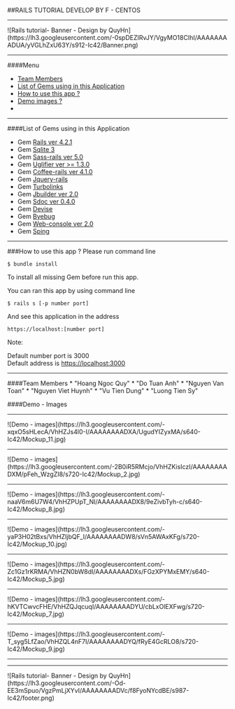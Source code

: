 ##RAILS TUTORIAL DEVELOP BY F - CENTOS
<hr />
![Rails tutorial- Banner - Design by QuyHn](https://lh3.googleusercontent.com/-0spDEZIRvJY/VgyMO18CIhI/AAAAAAAADUA/yVGLhZxU63Y/s912-Ic42/Banner.png)
<hr />
####Menu

* [Team Members](#team-members)
* [List of Gems using in this Application](#list-gems)
* [How to use this app ?](#use)
* [Demo images ?](#demo-images)
* 
<hr />
####<a name="list-gems"></a>List of Gems using in this Application

 * Gem <a href="https://github.com/tuananhdinang/F_Centos/tree/ngocquyhoang">Rails ver 4.2.1</a>
 * Gem <a href="https://github.com/tuananhdinang/F_Centos/tree/ngocquyhoang">Sqlite 3 </a>
 * Gem <a href="https://github.com/tuananhdinang/F_Centos/tree/ngocquyhoang">Sass-rails ver 5.0</a>
 * Gem <a href="https://github.com/tuananhdinang/F_Centos/tree/ngocquyhoang">Uglifier ver >= 1.3.0</a>
 * Gem <a href="https://github.com/tuananhdinang/F_Centos/tree/ngocquyhoang">Coffee-rails ver 4.1.0</a>
 * Gem <a href="https://github.com/tuananhdinang/F_Centos/tree/ngocquyhoang">Jquery-rails</a>
 * Gem <a href="https://github.com/tuananhdinang/F_Centos/tree/ngocquyhoang">Turbolinks</a>
 * Gem <a href="https://github.com/tuananhdinang/F_Centos/tree/ngocquyhoang">Jbuilder ver 2.0</a>
 * Gem <a href="https://github.com/tuananhdinang/F_Centos/tree/ngocquyhoang">Sdoc ver 0.4.0</a>
 * Gem <a href="https://github.com/tuananhdinang/F_Centos/tree/ngocquyhoang">Devise</a>
 * Gem <a href="https://github.com/tuananhdinang/F_Centos/tree/ngocquyhoang">Byebug</a>
 * Gem <a href="https://github.com/tuananhdinang/F_Centos/tree/ngocquyhoang">Web-console ver 2.0</a>
 * Gem <a href="https://github.com/tuananhdinang/F_Centos/tree/ngocquyhoang">Sping</a>
 
<hr />
###<a name="use"></a>How to use this app ?
Please run command line 

`$ bundle install`

To install all missing Gem before run this app.

You can ran this app by using command line 

`$ rails s [-p number port]`

And see this application in the address

`https://localhost:[number port]`

Note:

Default number port is 3000<br />
Default address is <a href="https://localhost:3000">https://localhost:3000</a>
<hr />
####<a name="team-members"></a>Team Members
* "Hoang Ngoc Quy" <quyhn@hiworld.com.vn> 
* "Do Tuan Anh" <tuananhdo@example.com.vn>
* "Nguyen Van Toan" <vantoannguyen@example.com.vn>
* "Nguyen Viet Huynh" <viethuynhnguyen@example.com.vn>
* "Vu Tien Dung" <tiendungvu@example.com.vn>
* "Luong Tien Sy" <tiensyluong@example.com.vn>

####<a name="demo-images"></a>Demo - Images
<hr />
![Demo - images](https://lh3.googleusercontent.com/-xqxO5sHLecA/VhHZJs4l0-I/AAAAAAAADXA/UgudYIZyxMA/s640-Ic42/Mockup_11.jpg)
<hr />
![Demo - images](https://lh3.googleusercontent.com/-2B0iR5RMcjo/VhHZKisIczI/AAAAAAAADXM/pFeh_WzgZI8/s720-Ic42/Mockup_2.jpg)
<hr />
![Demo - images](https://lh3.googleusercontent.com/-naaV6m6U7W4/VhHZPUpT_NI/AAAAAAAADX8/9eZivbTyh-c/s640-Ic42/Mockup_8.jpg)
<hr />
![Demo - images](https://lh3.googleusercontent.com/-yaP3H02tBxs/VhHZIjbQF_I/AAAAAAAADW8/sVn5AWAxKFg/s720-Ic42/Mockup_10.jpg)
<hr />
![Demo - images](https://lh3.googleusercontent.com/-Zc1Gz1rKRMA/VhHZN0bW8dI/AAAAAAAADXs/FGzXPYMxEMY/s640-Ic42/Mockup_5.jpg)
<hr />
![Demo - images](https://lh3.googleusercontent.com/-hKVTCwvcFHE/VhHZQJqcuqI/AAAAAAAADYU/cbLxOlEXFwg/s720-Ic42/Mockup_7.jpg)
<hr />
![Demo - images](https://lh3.googleusercontent.com/-T_syg5LfZao/VhHZQL4nF7I/AAAAAAAADYQ/fRyE4GcRLO8/s720-Ic42/Mockup_9.jpg)
<hr />
<hr />
![Rails tutorial- Banner - Design by QuyHn](https://lh3.googleusercontent.com/-Od-EE3mSpuo/VgzPmLjXYvI/AAAAAAAADVc/f8FyoNYcdBE/s987-Ic42/footer.png)
